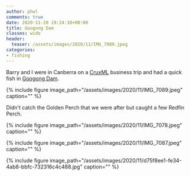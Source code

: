 ```yaml
---
author: phwl
comments: true
date: 2020-11-20 19:24:10+00:00
title: Googong Dam
classes: wide
header:
  teaser: /assets/images/2020/11/IMG_7089.jpeg
categories:
- fishing
---
```


Barry and I were in Canberra on a [CruxML](http://www.cruxml.com) business trip and
had a quick fish in [Googong Dam](https://en.wikipedia.org/wiki/Googong_Dam).

{% include figure image_path="/assets/images/2020/11/IMG_7089.jpeg" caption="" %}

Didn't catch the Golden Perch that we were after but caught a few Redfin Perch.

{% include figure image_path="/assets/images/2020/11/IMG_7078.jpeg" caption="" %}

{% include figure image_path="/assets/images/2020/11/IMG_7087.jpeg" caption="" %}

{% include figure image_path="/assets/images/2020/11/d75f8ee1-fe34-4ab8-bbfc-732316c4c488.jpg" caption="" %}

